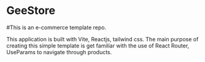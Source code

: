 # GeeStore

#This is an e-commerce template repo.

This application is built with Vite, Reactjs, tailwind css. The main purpose of creating this simple template is get familiar with the use of React Router, UseParams to navigate through products.
